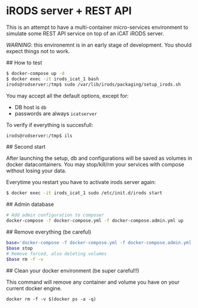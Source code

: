 
# iRODS server + REST API

This is an attempt to have a multi-container micro-services environment
to simulate some REST API service on top of an iCAT iRODS server.

*WARNING*: this environemnt is in an early stage of development.
You should expect things not to work.

## How to test

```bash
$ docker-compose up -d
$ docker exec -it irods_icat_1 bash
irods@rodserver:/tmp$ sudo /var/lib/irods/packaging/setup_irods.sh
```

You may accept all the default options, except for:

* DB host is `db`
* passwords are always `icatserver`

To verify if everything is succesfull:

```bash
irods@rodserver:/tmp$ ils
```

## Second start

After launching the setup, db and configurations will be saved
as volumes in docker datacontainers.
You may stop/kill/rm your services with compose without losing your data.

Everytime you restart you have to activate irods server again:

```bash
$ docker exec -it irods_icat_1 sudo /etc/init.d/irods start
```

## Admin database

```bash
# Add admin configuration to composer
docker-compose -f docker-compose.yml -f docker-compose.admin.yml up
```

## Remove everything (be careful)

```bash
base='docker-compose -f docker-compose.yml -f docker-compose.admin.yml'
$base stop
# Remove forced, also deleting volumes
$base rm -f -v
```

## Clean your docker environment (be super careful!!)

This command will remove any container and volume you have
on your current docker engine.

```
docker rm -f -v $(docker ps -a -q)
```
